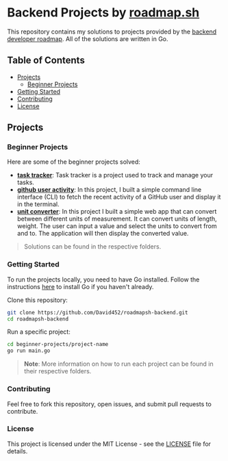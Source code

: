 # Backend Projects by [roadmap.sh](https://roadmap.sh)

This repository contains my solutions to projects provided by the [backend developer roadmap](https://roadmap.sh/backend). All of the solutions are written in Go.

## Table of Contents
- [Projects](#projects)
  - [Beginner Projects](#beginner-projects)
- [Getting Started](#getting-started)
- [Contributing](#contributing)
- [License](#license)

## Projects

### Beginner Projects

Here are some of the beginner projects solved:

- **[task tracker](https://roadmap.sh/projects/task-tracker)**: Task tracker is a project used to track and manage your tasks.
- **[github user activity](https://roadmap.sh/projects/github-user-activity)**: In this project, I built a simple command line interface (CLI) to fetch the recent activity of a GitHub user and display it in the terminal.
- **[unit converter](https://roadmap.sh/projects/unit-converter)**: In this project I built a simple web app that can convert between different units of measurement. It can convert units of length, weight. The user can input a value and select the units to convert from and to. The application will then display the converted value.


> Solutions can be found in the respective folders.

### Getting Started

To run the projects locally, you need to have Go installed. Follow the instructions [here](https://golang.org/doc/install) to install Go if you haven't already.

Clone this repository:
```bash
git clone https://github.com/David452/roadmapsh-backend.git
cd roadmapsh-backend

```

Run a specific project:
```bash
cd beginner-projects/project-name
go run main.go
```
> **Note**: More information on how to run each project can be found in their respective folders.


### Contributing
Feel free to fork this repository, open issues, and submit pull requests to contribute.

### License

This project is licensed under the MIT License - see the [LICENSE](LICENSE) file for details.
